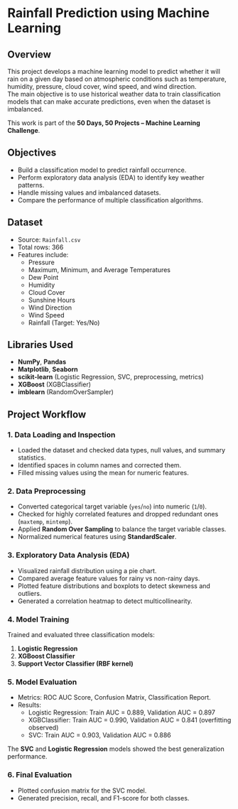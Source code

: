 # Rainfall Prediction using Machine Learning

## Overview
This project develops a machine learning model to predict whether it will rain on a given day based on atmospheric conditions such as temperature, humidity, pressure, cloud cover, wind speed, and wind direction.  
The main objective is to use historical weather data to train classification models that can make accurate predictions, even when the dataset is imbalanced.

This work is part of the **50 Days, 50 Projects – Machine Learning Challenge**.

## Objectives
- Build a classification model to predict rainfall occurrence.
- Perform exploratory data analysis (EDA) to identify key weather patterns.
- Handle missing values and imbalanced datasets.
- Compare the performance of multiple classification algorithms.

## Dataset
- Source: `Rainfall.csv`
- Total rows: 366
- Features include:
  - Pressure
  - Maximum, Minimum, and Average Temperatures
  - Dew Point
  - Humidity
  - Cloud Cover
  - Sunshine Hours
  - Wind Direction
  - Wind Speed
  - Rainfall (Target: Yes/No)

## Libraries Used
- **NumPy**, **Pandas**
- **Matplotlib**, **Seaborn**
- **scikit-learn** (Logistic Regression, SVC, preprocessing, metrics)
- **XGBoost** (XGBClassifier)
- **imblearn** (RandomOverSampler)

## Project Workflow

### 1. Data Loading and Inspection
- Loaded the dataset and checked data types, null values, and summary statistics.
- Identified spaces in column names and corrected them.
- Filled missing values using the mean for numeric features.

### 2. Data Preprocessing
- Converted categorical target variable (`yes`/`no`) into numeric (`1`/`0`).
- Checked for highly correlated features and dropped redundant ones (`maxtemp`, `mintemp`).
- Applied **Random Over Sampling** to balance the target variable classes.
- Normalized numerical features using **StandardScaler**.

### 3. Exploratory Data Analysis (EDA)
- Visualized rainfall distribution using a pie chart.
- Compared average feature values for rainy vs non-rainy days.
- Plotted feature distributions and boxplots to detect skewness and outliers.
- Generated a correlation heatmap to detect multicollinearity.

### 4. Model Training
Trained and evaluated three classification models:
1. **Logistic Regression**
2. **XGBoost Classifier**
3. **Support Vector Classifier (RBF kernel)**

### 5. Model Evaluation
- Metrics: ROC AUC Score, Confusion Matrix, Classification Report.
- Results:
  - Logistic Regression: Train AUC = 0.889, Validation AUC = 0.897
  - XGBClassifier: Train AUC = 0.990, Validation AUC = 0.841 (overfitting observed)
  - SVC: Train AUC = 0.903, Validation AUC = 0.886

The **SVC** and **Logistic Regression** models showed the best generalization performance.

### 6. Final Evaluation
- Plotted confusion matrix for the SVC model.
- Generated precision, recall, and F1-score for both classes.


